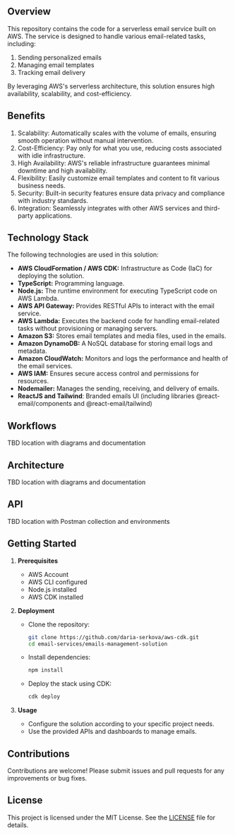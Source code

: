## Overview

This repository contains the code for a serverless email service built on AWS. The service is designed to handle various email-related tasks, including:

1. Sending personalized emails
2. Managing email templates
3. Tracking email delivery 

By leveraging AWS's serverless architecture, this solution ensures high availability, scalability, and cost-efficiency.

## Benefits

1. Scalability: Automatically scales with the volume of emails, ensuring smooth operation without manual intervention.
2. Cost-Efficiency: Pay only for what you use, reducing costs associated with idle infrastructure.
3. High Availability: AWS's reliable infrastructure guarantees minimal downtime and high availability.
4. Flexibility: Easily customize email templates and content to fit various business needs.
5. Security: Built-in security features ensure data privacy and compliance with industry standards.
6. Integration: Seamlessly integrates with other AWS services and third-party applications.

## Technology Stack

The following technologies are used in this solution:

- **AWS CloudFormation / AWS CDK:** Infrastructure as Code (IaC) for deploying the solution.
- **TypeScript:** Programming language.
- **Node.js:** The runtime environment for executing TypeScript code on AWS Lambda.
- **AWS API Gateway:** Provides RESTful APIs to interact with the email service.
- **AWS Lambda:** Executes the backend code for handling email-related tasks without provisioning or managing servers.
- **Amazon S3:** Stores email templates and media files, used in the emails.
- **Amazon DynamoDB:** A NoSQL database for storing email logs and metadata.
- **Amazon CloudWatch:** Monitors and logs the performance and health of the email services.
- **AWS IAM:** Ensures secure access control and permissions for resources.
- **Nodemailer:** Manages the sending, receiving, and delivery of emails.
- **ReactJS and Tailwind**: Branded emails UI (including libraries @react-email/components and @react-email/tailwind)

## Workflows
TBD location with diagrams and documentation

## Architecture
TBD location with diagrams and documentation

## API
TBD location with Postman collection and environments

## Getting Started

1. **Prerequisites**
   - AWS Account
   - AWS CLI configured
   - Node.js installed
   - AWS CDK installed

2. **Deployment**
   - Clone the repository:
     ```sh
     git clone https://github.com/daria-serkova/aws-cdk.git
     cd email-services/emails-management-solution
     ```
   - Install dependencies:
     ```sh
     npm install
     ```
   - Deploy the stack using CDK:
     ```sh
     cdk deploy
     ```

3. **Usage**
   - Configure the solution according to your specific project needs.
   - Use the provided APIs and dashboards to manage emails.

## Contributions

Contributions are welcome! Please submit issues and pull requests for any improvements or bug fixes.

## License

This project is licensed under the MIT License. See the [LICENSE](LICENSE) file for details.
